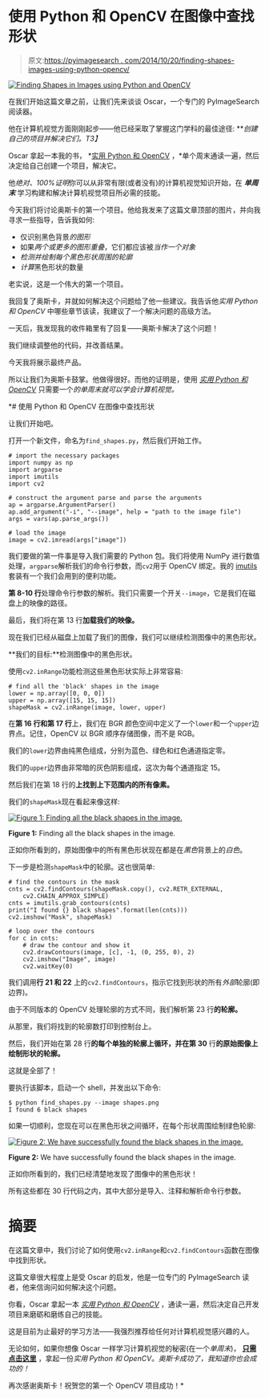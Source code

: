 # 使用 Python 和 OpenCV 在图像中查找形状

> 原文:[https://pyimagesearch . com/2014/10/20/finding-shapes-images-using-python-opencv/](https://pyimagesearch.com/2014/10/20/finding-shapes-images-using-python-opencv/)

[![Finding Shapes in Images using Python and OpenCV](../Images/c715fb342f83341cdc2dcd920a5f19a2.png)](https://pyimagesearch.com/wp-content/uploads/2014/10/finding_shapes_example.png)

在我们开始这篇文章之前，让我们先来谈谈 Oscar，一个专门的 PyImageSearch 阅读器。

他在计算机视觉方面刚刚起步——他已经采取了掌握这门学科的最佳途径: ***创建自己的项目并解决它们。*T3】**

Oscar 拿起一本我的书， *[实用 Python 和 OpenCV](https://pyimagesearch.com/practical-python-opencv/) ，*单个周末通读一遍，然后决定给自己创建一个项目，解决它。

他*绝对、100%证明*你可以从非常有限(或者没有)的计算机视觉知识开始，在 ***单周末*** 学习构建和解决计算机视觉项目所必需的技能。

今天我们将讨论奥斯卡的第一个项目。他给我发来了这篇文章顶部的图片，并向我寻求一些指导，告诉我如何:

*   仅识别黑色背景*的图形*
*   如果*两个或更多的图形重叠*，它们都应该被*当作一个对象*
*   *检测并绘制每个黑色形状周围的轮廓*
*   *计算*黑色形状的数量

老实说，这是一个伟大的第一个项目。

我回复了奥斯卡，并就如何解决这个问题给了他一些建议。我告诉他*实用 Python 和 OpenCV* 中哪些章节该读，我建议了一个解决问题的高级方法。

一天后，我发现我的收件箱里有了回复——奥斯卡解决了这个问题！

我们继续调整他的代码，并改善结果。

今天我将展示最终产品。

所以让我们为奥斯卡鼓掌。他做得很好。而他的证明是，使用 [*实用 Python 和 OpenCV*](https://pyimagesearch.com/practical-python-opencv/) 只需要一个*的单周末就可以学会计算机视觉。*

 *# 使用 Python 和 OpenCV 在图像中查找形状

让我们开始吧。

打开一个新文件，命名为`find_shapes.py`，然后我们开始工作。

```
# import the necessary packages
import numpy as np
import argparse
import imutils
import cv2

# construct the argument parse and parse the arguments
ap = argparse.ArgumentParser()
ap.add_argument("-i", "--image", help = "path to the image file")
args = vars(ap.parse_args())

# load the image
image = cv2.imread(args["image"])

```

我们要做的第一件事是导入我们需要的 Python 包。我们将使用 NumPy 进行数值处理，`argparse`解析我们的命令行参数，而`cv2`用于 OpenCV 绑定。我的 [imutils](https://github.com/jrosebr1/imutils) 套装有一个我们会用到的便利功能。

**第 8-10 行**处理命令行参数的解析。我们只需要一个开关`--image`，它是我们在磁盘上的映像的路径。

最后，我们将在第 13 行**加载我们的映像。**

现在我们已经从磁盘上加载了我们的图像，我们可以继续检测图像中的黑色形状。

**我们的目标:**检测图像中的黑色形状。

使用`cv2.inRange`功能检测这些黑色形状实际上非常容易:

```
# find all the 'black' shapes in the image
lower = np.array([0, 0, 0])
upper = np.array([15, 15, 15])
shapeMask = cv2.inRange(image, lower, upper)

```

在**第 16 行和第 17 行**上，我们在 BGR 颜色空间中定义了一个`lower`和一个`upper`边界点。记住，OpenCV 以 BGR 顺序存储图像，而不是 RGB。

我们的`lower`边界由纯黑色组成，分别为蓝色、绿色和红色通道指定零。

我们的`upper`边界由非常暗的灰色阴影组成，这次为每个通道指定 15。

然后我们在第 18 行的**上找到上下范围内的所有像素。**

我们的`shapeMask`现在看起来像这样:

[![Figure 1: Finding all the black shapes in the image.](../Images/2e7206e4bad85b5615f207ec89e1764b.png)](https://pyimagesearch.com/wp-content/uploads/2014/10/finding_shapes_mask.png)

**Figure 1:** Finding all the black shapes in the image.

正如你所看到的，原始图像中的所有黑色形状现在都是在*黑色*背景上的*白色*。

下一步是检测`shapeMask`中的轮廓。这也很简单:

```
# find the contours in the mask
cnts = cv2.findContours(shapeMask.copy(), cv2.RETR_EXTERNAL,
	cv2.CHAIN_APPROX_SIMPLE)
cnts = imutils.grab_contours(cnts)
print("I found {} black shapes".format(len(cnts)))
cv2.imshow("Mask", shapeMask)

# loop over the contours
for c in cnts:
	# draw the contour and show it
	cv2.drawContours(image, [c], -1, (0, 255, 0), 2)
	cv2.imshow("Image", image)
	cv2.waitKey(0)

```

我们调用**行 21 和 22** 上的`cv2.findContours`，指示它找到形状的所有*外部*轮廓(即边界)。

由于不同版本的 OpenCV 处理轮廓的方式不同，我们解析第 23 行**的轮廓。**

从那里，我们将找到的轮廓数打印到控制台上。

然后，我们开始在第 28 行**的每个单独的轮廓上循环，并在第 30** 行**的原始图像上绘制形状的轮廓。**

这就是全部了！

要执行该脚本，启动一个 shell，并发出以下命令:

```
$ python find_shapes.py --image shapes.png 
I found 6 black shapes

```

如果一切顺利，您现在可以在黑色形状之间循环，在每个形状周围绘制绿色轮廓:

[![Figure 2: We have successfully found the black shapes in the image.](../Images/ed4c1998e7bf46784fbb621f67d35cc3.png)](https://pyimagesearch.com/wp-content/uploads/2014/10/finding_shapes_found.png)

**Figure 2:** We have successfully found the black shapes in the image.

正如你所看到的，我们已经清楚地发现了图像中的黑色形状！

所有这些都在 30 行代码之内，其中大部分是导入、注释和解析命令行参数。

# 摘要

在这篇文章中，我们讨论了如何使用`cv2.inRange`和`cv2.findContours`函数在图像中找到形状。

这篇文章很大程度上是受 Oscar 的启发，他是一位专门的 PyImageSearch 读者，他来信询问如何解决这个问题。

你看，Oscar 拿起一本 [*实用 Python 和 OpenCV*](https://pyimagesearch.com/practical-python-opencv/) ，通读一遍，然后决定自己开发项目来磨砺和磨练自己的技能。

这是目前为止最好的学习方法——我强烈推荐给任何对计算机视觉感兴趣的人。

无论如何，如果你想像 Oscar 一样学习计算机视觉的秘密(在一个*单周末*)， **[只需点击这里](https://pyimagesearch.com/practical-python-opencv/)** ，拿起一份*实用 Python 和 OpenCV。奥斯卡成功了，我知道你也会成功的！*

再次感谢奥斯卡！祝贺您的第一个 OpenCV 项目成功！*